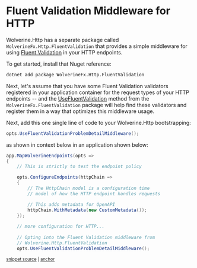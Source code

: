 # Fluent Validation Middleware for HTTP

Wolverine.Http has a separate package called `WolverineFx.Http.FluentValidation` that provides a simple middleware
for using [Fluent Validation](https://docs.fluentvalidation.net/en/latest/) in your HTTP endpoints.

To get started, install that Nuget reference:

```bash
dotnet add package WolverineFx.Http.FluentValidation
```

Next, let's assume that you have some Fluent Validation validators registered in your application container for the
request types of your HTTP endpoints -- and the [UseFluentValidation](/guide/handlers/fluent-validation) method from the 
`WolverineFx.FluentValidation` package will help find these validators and register them in a way that optimizes this
middleware usage.

Next, add this one single line of code to your Wolverine.Http bootstrapping:

```csharp
opts.UseFluentValidationProblemDetailMiddleware();
```

as shown in context below in an application shown below:

<!-- snippet: sample_using_configure_endpoints -->
<a id='snippet-sample_using_configure_endpoints'></a>
```cs
app.MapWolverineEndpoints(opts =>
{
    // This is strictly to test the endpoint policy

    opts.ConfigureEndpoints(httpChain =>
    {
        // The HttpChain model is a configuration time
        // model of how the HTTP endpoint handles requests

        // This adds metadata for OpenAPI
        httpChain.WithMetadata(new CustomMetadata());
    });
    
    // more configuration for HTTP...
    
    // Opting into the Fluent Validation middleware from
    // Wolverine.Http.FluentValidation
    opts.UseFluentValidationProblemDetailMiddleware();
```
<sup><a href='https://github.com/JasperFx/wolverine/blob/main/src/Http/WolverineWebApi/Program.cs#L116-L137' title='Snippet source file'>snippet source</a> | <a href='#snippet-sample_using_configure_endpoints' title='Start of snippet'>anchor</a></sup>
<!-- endSnippet -->
